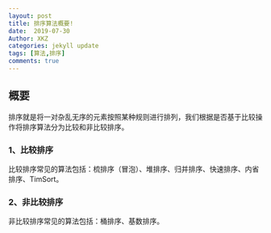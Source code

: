 ```yaml
---
layout: post
title: 排序算法概要!
date:  2019-07-30
Author: XKZ
categories: jekyll update
tags: [算法,排序]
comments: true
---
```

## 概要
排序就是将一对杂乱无序的元素按照某种规则进行排列，我们根据是否基于比较操作将排序算法分为比较和非比较排序。
### 1、比较排序
比较排序常见的算法包括：梳排序（冒泡）、堆排序、归并排序、快速排序、内省排序、TimSort。
### 2、非比较排序
非比较排序常见的算法包括：桶排序、基数排序。
